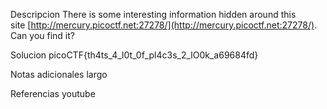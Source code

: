 Descripcion
There is some interesting information hidden around this site [http://mercury.picoctf.net:27278/](http://mercury.picoctf.net:27278/). Can you find it?

Solucion
picoCTF{th4ts_4_l0t_0f_pl4c3s_2_lO0k_a69684fd}

Notas adicionales
largo

Referencias
youtube
